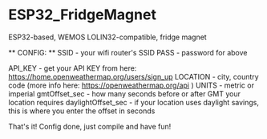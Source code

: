 # ESP32_FridgeMagnet
ESP32-based, WEMOS LOLIN32-compatible, fridge magnet

** CONFIG: **
SSID - your wifi router's SSID
PASS - password for above

API_KEY - get your API KEY from here: https://home.openweathermap.org/users/sign_up
LOCATION - city, country code (more info here: https://openweathermap.org/api )
UNITS - metric or imperial
gmtOffset_sec - how many seconds before or after GMT your location requires
daylightOffset_sec - if your location uses daylight savings, this is where you enter the offset in seconds

That's it! Config done, just compile and have fun!

